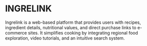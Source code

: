 # INGRELINK
Ingrelink is a web-based platform that provides users with recipes, ingredient details, nutritional values, and direct purchase links to e-commerce sites. It simplifies cooking by integrating regional food exploration, video tutorials, and an intuitive search system.

